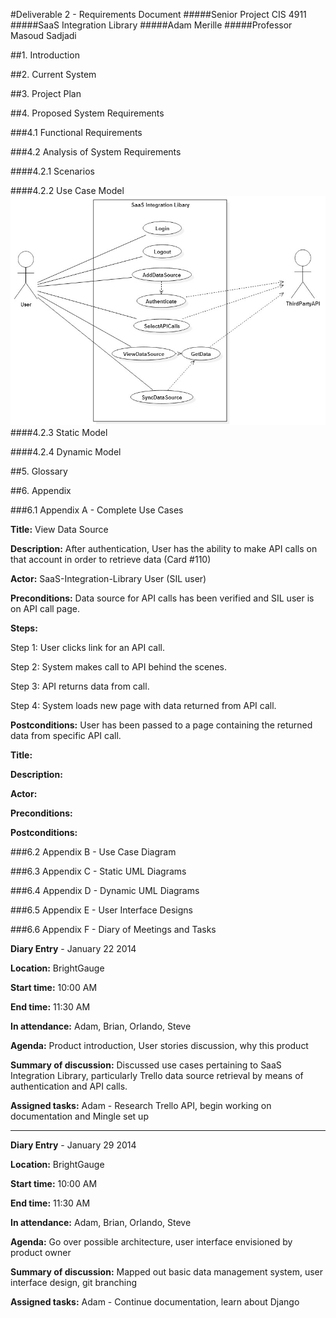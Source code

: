 #Deliverable 2 - Requirements Document
#####Senior Project CIS 4911
#####SaaS Integration Library
#####Adam Merille
#####Professor Masoud Sadjadi

##1. Introduction

##2. Current System

##3. Project Plan

##4. Proposed System Requirements

###4.1 Functional Requirements

###4.2 Analysis of System Requirements

####4.2.1 Scenarios

####4.2.2 Use Case Model
![Image of Use Case Diagram](images/UseCaseDiagram.jpg?raw=true)
####4.2.3 Static Model

####4.2.4 Dynamic Model
	
##5. Glossary

##6. Appendix

###6.1 Appendix A - Complete Use Cases	

**Title:** View Data Source

**Description:** After authentication, User has the ability to make API calls on that account in order to retrieve data (Card #110)

**Actor:** SaaS-Integration-Library User (SIL user)

**Preconditions:** Data source for API calls has been verified and SIL user is on API call page.

**Steps:** 

Step 1: User clicks link for an API call.

Step 2: System makes call to API behind the scenes.

Step 3: API returns data from call.

Step 4: System loads new page with data returned from API call.

**Postconditions:** User has been passed to a page containing the returned data from specific API call.


**Title:**

**Description:** 

**Actor:**

**Preconditions:**

**Postconditions:**


###6.2 Appendix B - Use Case Diagram

###6.3 Appendix C - Static UML Diagrams

###6.4 Appendix D - Dynamic UML Diagrams

###6.5 Appendix E - User Interface Designs

###6.6 Appendix F - Diary of Meetings and Tasks
	
**Diary Entry** - January 22 2014

**Location:** BrightGauge

**Start time:** 10:00 AM

**End time:** 11:30 AM

**In attendance:** Adam, Brian, Orlando, Steve

**Agenda:** Product introduction, User stories discussion, why this product

**Summary of discussion:** Discussed use cases pertaining to SaaS Integration Library, particularly Trello data source retrieval by means of authentication and API calls.

**Assigned tasks:** Adam - Research Trello API, begin working on documentation and Mingle set up
____


**Diary Entry** - January 29 2014

**Location:** BrightGauge

**Start time:** 10:00 AM

**End time:** 11:30 AM

**In attendance:** Adam, Brian, Orlando, Steve

**Agenda:** Go over possible architecture, user interface envisioned by product owner

**Summary of discussion:** Mapped out basic data management system, user interface design, git branching

**Assigned tasks:** Adam - Continue documentation, learn about Django		
